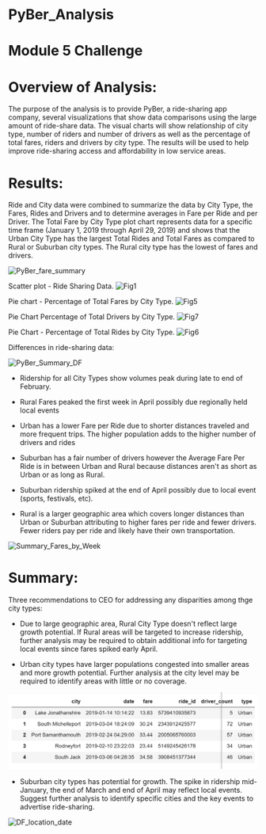 # PyBer_Analysis

# Module 5 Challenge 

# Overview of Analysis:

The purpose of the analysis is to provide PyBer, a ride-sharing app company, 
several visualizations that show data comparisons using the large amount of ride-share 
data. The visual charts will show relationship of city type, number of riders and number
of drivers as well as the percentage of total fares, riders and drivers by city type.
The results will be used to help improve ride-sharing access and affordability in low
service areas. 

# Results:

Ride and City data were combined to summarize the data by City Type, the Fares, Rides and Drivers and to determine
averages in Fare per Ride and per Driver. The Total Fare by City Type plot chart represents data for a specific time 
frame (January 1, 2019 through April 29, 2019) and shows that the Urban City Type has the largest Total Rides and 
Total Fares as compared to Rural or Suburban city types. The Rural city type has the lowest of fares and drivers.

![PyBer_fare_summary](PyBer_fare_summary.png)

Scatter plot - Ride Sharing Data.
![Fig1](Fig1.png)

Pie chart - Percentage of Total Fares by City Type.
![Fig5](Fig5.png)

Pie Chart Percentage of Total Drivers by City Type.
![Fig7](Fig7.png)

Pie Chart - Percentage of Total Rides by City Type.
![Fig6](Fig6.png)

Differences in ride-sharing data: 

![PyBer_Summary_DF](PyByer_Summary_DF.png)

- Ridership for all City Types show volumes peak during late to end of February.

- Rural Fares peaked the first week in April possibly due regionally held local events

- Urban has a lower Fare per Ride due to shorter distances traveled and more frequent trips.
The higher population adds to the higher number of drivers and rides

- Suburban has a fair number of drivers however the Average Fare Per Ride is in between Urban and 
Rural because distances aren't as short as Urban or as long as Rural.  

- Suburban ridership spiked at the end of April  possibly due to local event (sports, festivals, etc).

- Rural is a larger geographic area which covers longer distances than Urban or Suburban 
attributing to higher fares per ride and fewer drivers. Fewer riders pay per ride and likely
have their own transportation.

![Summary_Fares_by_Week](Summary_Fares_by_Week.png)

# Summary:

Three recommendations to CEO for addressing any disparities among thge city types:

- Due to large geographic area, Rural City Type doesn't reflect large growth potential.
If Rural areas will be targeted to increase ridership, further analysis may be required to 
obtain additional info for targeting local events since fares spiked early April.

- Urban city types have larger populations congested into smaller areas and more growth potential. 
Further analysis at the city level may be required to identify areas with little or no coverage.

![City_Sample_Urban](City_Sample_Urban.png)

- Suburban city types has potential for growth. The spike in ridership mid-January, the end of March and
end of April may reflect local events. Suggest further analysis to identify specific cities and the key events
to advertise ride-sharing.

![DF_location_date](DF_location_date.png)

